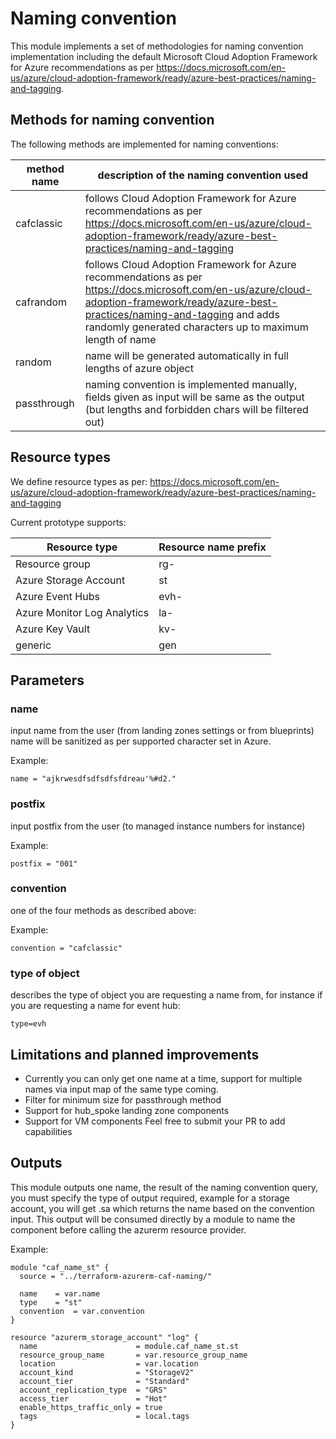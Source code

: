 # Naming convention

This module implements a set of methodologies for naming convention implementation including the default Microsoft Cloud Adoption Framework for Azure recommendations as per https://docs.microsoft.com/en-us/azure/cloud-adoption-framework/ready/azure-best-practices/naming-and-tagging.

## Methods for naming convention

The following methods are implemented for naming conventions:

| method name | description of the naming convention used |
| -- | -- |
| cafclassic | follows Cloud Adoption Framework for Azure recommendations as per https://docs.microsoft.com/en-us/azure/cloud-adoption-framework/ready/azure-best-practices/naming-and-tagging |
| cafrandom | follows Cloud Adoption Framework for Azure recommendations as per https://docs.microsoft.com/en-us/azure/cloud-adoption-framework/ready/azure-best-practices/naming-and-tagging and adds randomly generated characters up to maximum length of name |
| random | name will be generated automatically in full lengths of azure object |
| passthrough | naming convention is implemented manually, fields given as input will be same as the output (but lengths and forbidden chars will be filtered out) |

## Resource types

We define resource types as per: https://docs.microsoft.com/en-us/azure/cloud-adoption-framework/ready/azure-best-practices/naming-and-tagging 

Current prototype supports:

| Resource type                       | Resource name prefix |
| ----------------------------------- | -------------------- |
| Resource group                      | rg-                  |
| Azure Storage Account               | st                 |
| Azure Event Hubs                    | evh-                 |
| Azure Monitor Log Analytics         | la-               |
| Azure Key Vault                     | kv-               |
| generic                             | gen               |

## Parameters

### name
input name from the user (from landing zones settings or from blueprints)
name will be sanitized as per supported character set in Azure.

Example:

```hcl
name = "ajkrwesdfsdfsdfsfdreau'%#d2."
```

### postfix
input postfix from the user (to managed instance numbers for instance)

Example:
```hcl
postfix = "001"
```

### convention
one of the four methods as described above:

Example:

```hcl
convention = "cafclassic"
```

### type of object
describes the type of object you are requesting a name from, for instance if you are requesting a name for event hub:

```hcl
type=evh
```

## Limitations and planned improvements

- Currently you can only get one name at a time, support for multiple names via input map of the same type coming.
- Filter for minimum size for passthrough method
- Support for hub_spoke landing zone components
- Support for VM components
Feel free to submit your PR to add capabilities

## Outputs

This module outputs one name, the result of the naming convention query, you must specify the type of output required, example for a storage account, you will get
<module>.sa which returns the name based on the convention input.
This output will be consumed directly by a module to name the component before calling the azurerm resource provider.

Example:
```hcl
module "caf_name_st" {
  source = "../terraform-azurerm-caf-naming/"
  
  name    = var.name
  type    = "st"
  convention  = var.convention
}

resource "azurerm_storage_account" "log" {
  name                      = module.caf_name_st.st
  resource_group_name       = var.resource_group_name
  location                  = var.location
  account_kind              = "StorageV2"
  account_tier              = "Standard"
  account_replication_type  = "GRS"
  access_tier               = "Hot"
  enable_https_traffic_only = true
  tags                      = local.tags
}
```
